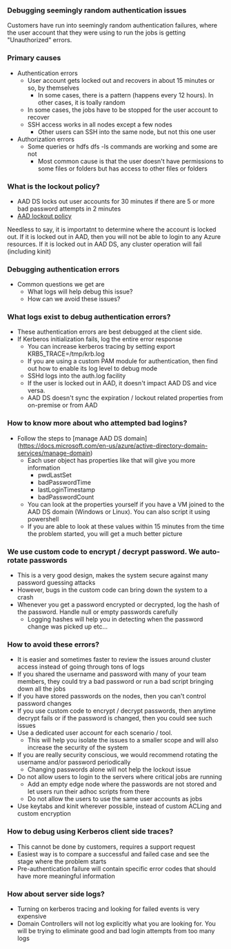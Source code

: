 ### Debugging seemingly random authentication issues
Customers have run into seemingly random authentication failures, where the user account that they were using to run the jobs is getting "Unauthorized" errors.

### Primary causes
* Authentication errors
  * User account gets locked out and recovers in about 15 minutes or so, by themselves
    * In some cases, there is a pattern (happens every 12 hours). In other cases, it is toally random
  * In some cases, the jobs have to be stopped for the user account to recover
  * SSH access works in all nodes except a few nodes
    * Other users can SSH into the same node, but not this one user
* Authorization errors
  * Some queries or hdfs dfs -ls commands are working and some are not
    * Most common cause is that the user doesn't have permissions to some files or folders but has access to other files or folders
### What is the lockout policy?
* AAD DS locks out user accounts for 30 minutes if there are 5 or more bad password attempts in 2 minutes
* [AAD lockout policy](https://docs.microsoft.com/en-us/azure/active-directory/authentication/howto-password-smart-lockout)

Needless to say, it is importatnt to determine where the account is locked out. If it is locked out in AAD, then you will not be able to login to any Azure resources. If it is locked out in AAD DS, any cluster operation will fail (including kinit)

### Debugging authentication errors
* Common questions we get are
  * What logs will help debug this issue?
  * How can we avoid these issues?
    
### What logs exist to debug authentication errors?
* These authentication errors are best debugged at the client side.
* If Kerberos initialization fails, log the entire error response
  * You can increase kerberos tracing by setting export KRB5_TRACE=/tmp/krb.log
  * If you are using a custom PAM module for authentication, then find out how to enable its log level to debug mode
  * SSHd logs into the auth.log facility
  * If the user is locked out in AAD, it doesn't impact AAD DS and vice versa. 
   * AAD DS doesn't sync the expiration / lockout related properties from on-premise or from AAD

### How to know more about who attempted bad logins?
* Follow the steps to [manage AAD DS domain] (https://docs.microsoft.com/en-us/azure/active-directory-domain-services/manage-domain)
  * Each user object has properties like that will give you more information
    * pwdLastSet
    * badPasswordTime
    * lastLoginTimestamp
    * badPasswordCount
  * You can look at the properties yourself if you have a VM joined to the AAD DS domain (Windows or Linux). You can also script it using powershell
  * If you are able to look at these values within 15 minutes from the time the problem started, you will get a much better picture
    
### We use custom code to encrypt / decrypt password. We auto-rotate passwords
* This is a very good design, makes the system secure against many password guessing attacks
* However, bugs in the custom code can bring down the system to a crash
* Whenever you get a password encrypted or decrypted, log the hash of the password. Handle null or empty passwords carefully
  * Logging hashes will help you in detecting when the password change was picked up etc...
  
### How to avoid these errors?
  * It is easier and sometimes faster to review the issues around cluster access instead of going through tons of logs
  * If you shared the username and password with many of your team members, they could try a bad password or run a bad script bringing down all the jobs
  * If you have stored passwords on the nodes, then you can't control password changes
  * If you use custom code to encrypt / decrypt passwords, then anytime decrypt fails or if the password is changed, then you could see such issues
  * Use a dedicated user account for each scenario / tool. 
    * This will help you isolate the issues to a smaller scope and will also increase the security of the system
  * If you are really security conscious, we would recommend rotating the username and/or password periodically
    * Changing passwords alone will not help the lockout issue
  * Do not allow users to login to the servers where critical jobs are running
    * Add an empty edge node where the passwords are not stored and let users run their adhoc scripts from there
    * Do not allow the users to use the same user accounts as jobs
  * Use keytabs and kinit wherever possible, instead of custom ACLing and custom encryption
  
### How to debug using Kerberos client side traces?
 * This cannot be done by customers, requires a support request
 * Easiest way is to compare a successful and failed case and see the stage where the problem starts
 * Pre-authentication failure will contain specific error codes that should have more meaningful information
  
### How about server side logs?
 * Turning on kerberos tracing and looking for failed events is very expensive
 * Domain Controllers will not log explicitly what you are looking for. You will be trying to eliminate good and bad login attempts from too many logs
